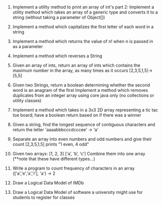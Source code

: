 1. Implement a utility method to print an array of int's
part 2: Implement a utility method which takes an array of a generic type and converts it to a string (without taking a parameter of Object[])
2. Implement a method which capitalizes the first letter of each word in a string
3. Implement a method which returns the value of n! when n is passed in as a parameter
4. Implement a method which reverses a String

5. Given an array of ints, return an array of ints which contains the maximum number in the array, as many times as it occurs
[2,3,5,1,5]->[5,5]

6. Given two Strings, return a boolean determining whether the second word is an anagram of the first
Implement a method which removes duplicates from an integer array using core java only (no collections or utility classes)
7. Implement a method which takes in a 3x3 2D array representing a tic tac toe board; have a boolean return based on if there was a winner
8. Given a string, find the longest sequence of contiguous characters and return the letter
'aaaabbbcccdcccee' -> 'a'

9. Separate an array into even numbers and odd numbers and give their count
[2,3,5,1,5] prints "1 even, 4 odd"

10. Given two arrays: [1, 2, 3] [‘a’, ‘b’, ‘c’] Combine them into one array (**note that these have different types…)
11. Write a program to count frequency of characters in an array
(['a','e','a','i'], 'a') -> 2

12. Draw a Logical Data Model of IMDb
13. Draw a Logical Data Model of software a university might use for students to register for classes
